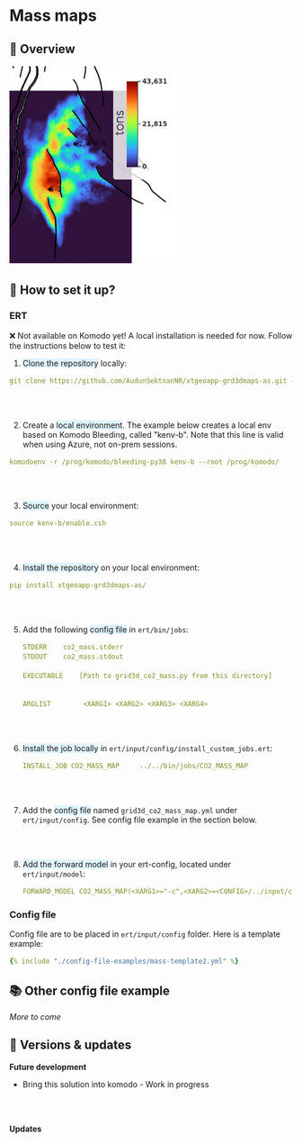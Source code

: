 # Mass maps

## 🎯 Overview

![image alt ><](./img/mass-map.jpg)

## 📝 How to set it up?

### ERT

❌ Not available on Komodo yet! A local installation is needed for now. Follow the instructions below to test it:

 1. <span style="background-color: #DFF5FF">Clone the repository</span> locally:
   ```yaml
   git clone https://github.com/AudunSektnanNR/xtgeoapp-grd3dmaps-as.git --branch develop
   ```
<br />
<br />

 2. Create a <span style="background-color: #DFF5FF">local environment</span>. The example below creates a local env based on Komodo Bleeding, called "kenv-b". Note that this line is valid when using Azure, not on-prem sessions.
   ```yaml
   komodoenv -r /prog/komodo/bleeding-py38 kenv-b --root /prog/komodo/
   ```
<br />
<br />

 3. <span style="background-color: #DFF5FF">Source</span> your local environment:
   ```yaml
   source kenv-b/enable.csh
   ```
<br />
<br />   

 4. <span style="background-color: #DFF5FF">Install the repository</span> on your local environment:
   ```yaml
   pip install xtgeoapp-grd3dmaps-as/
   ```
<br />
<br />

 5. Add the following <span style="background-color: #DFF5FF">config file</span> in `ert/bin/jobs`:
    ```yaml
    STDERR    co2_mass.stderr
    STDOUT    co2_mass.stdout

    EXECUTABLE    [Path to grid3d_co2_mass.py from this directory] 


    ARGLIST        <XARG1> <XARG2> <XARG3> <XARG4>
    ```
<br />
<br />

 6. <span style="background-color: #DFF5FF">Install the job locally</span> in `ert/input/config/install_custom_jobs.ert`:
    ```yaml
    INSTALL_JOB CO2_MASS_MAP     ../../bin/jobs/CO2_MASS_MAP
    ```
<br />
<br />

 7. Add the <span style="background-color: #DFF5FF">config file</span> named `grid3d_co2_mass_map.yml` under `ert/input/config`. See config file example in the section below.
 <br />
 <br />

 8. <span style="background-color: #DFF5FF">Add the forward model</span> in your ert-config, located under `ert/input/model`:
    ```yaml
    FORWARD_MODEL CO2_MASS_MAP(<XARG1>="-c",<XARG2>=<CONFIG>/../input/config/grid3d_co2_mass_map.yml, <XARG3>="--eclroot", <XARG4>=<ECLBASE>)
    ```


### Config file

Config file are to be placed in `ert/input/config` folder. Here is a template example:

~~~ yaml title="grid3d_co2_mass_map.yml"
{% include "./config-file-examples/mass-template2.yml" %}
~~~

## 📚 Other config file example

*More to come*

## 🔧 Versions & updates

**Future development**

- Bring this solution into komodo - Work in progress
<br />
<br />

**Updates**